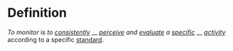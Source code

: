 # Definition

_To monitor_ is _to_ [_consistently_](consistent.md) __ [_perceive_](perceive.md) _and_ [_evaluate_](evaluate.md) _a_ [_specific_](specific.md) __ [_activity_](activity.md) according to a specific [standard](standard.md).
